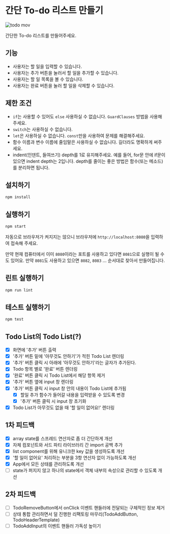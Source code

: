 # 간단 To-do 리스트 만들기

![todo mov](https://user-images.githubusercontent.com/14071105/83856356-5e55e380-a754-11ea-8330-ae466addda9e.gif)

간단한 To-do 리스트를 만들어주세요.

## 기능

* 사용자는 할 일을 입력할 수 있습니다.
* 사용자는 추가 버튼을 눌러서 할 일을 추가할 수 있습니다.
* 사용자는 할 일 목록을 볼 수 있습니다.
* 사용자는 완료 버튼을 눌러 할 일을 삭제할 수 있습니다.

## 제한 조건

* `if`는 사용할 수 있어도 `else` 사용하실 수 없습니다. `GuardClauses` 방법을 사용해주세요.
* `switch`는 사용하실 수 없습니다.
* `let`은 사용하실 수 없습니다. `const`만을 사용하여 문제를 해결해주세요.
* 함수 이름과 변수 이름에 줄임말은 사용하실 수 없습니다. 길더라도 명확하게 써주세요.
* indent(인덴트, 들여쓰기) depth를 1로 유지해주세요.
예를 들어, for문 안에 if문이 있으면 indent depth는 2입니다.
depth를 줄이는 좋은 방법은 함수(또는 메소드)를 분리하면 됩니다.

## 설치하기

```bash
npm install
```

## 실행하기

```bash
npm start
```

자동으로 브라우저가 켜지지는 않으니 브라우저에 `http://localhost:8080`을 입력하여 접속해 주세요.  

만약 현재 컴퓨터에서 이미 `8080`이라는 포트를 사용하고 있다면 `8081`으로 실행이 될 수도 있어요. 만약 `8081`도 사용하고 있으면 `8082`, `8083` ... 순서대로 찾아서 만들어집니다.

## 린트 실행하기

```bash
npm run lint
```

## 테스트 실행하기

```bash
npm test
```

## Todo List의 Todo List(?)
- [X] 화면에 '추가' 버튼 출력
- [X] '추가' 버튼 밑에 '아무것도 안하기'가 적힌 Todo List 렌더링
- [X] '추가' 버튼 클릭 시 아래에 '아무것도 안하기'라는 글자가 추가된다.
- [X] Todo 항목 별로 '완료' 버튼 렌더링
- [X] '완료' 버튼 클릭 시 Todo List에서 해당 항목 제거
- [X] '추가' 버튼 옆에 input 창 렌더링
- [X] '추가' 버튼 클릭 시 input 창 안의 내용이 Todo List에 추가됨
  - [X] 할일 추가 함수가 들어갈 내용을 입력받을 수 있도록 변경
  - [X] '추가' 버튼 클릭 시 input 창 초기화
- [X] Todo List가 아무것도 없을 때 '할 일이 없어요!' 렌더링

## 1차 피드백
- [X] array state를 스프레드 연산자로 좀 더 간단하게 개선
- [X] 자체 컴포넌트와 서드 파티 라이브러리 간 import 공백 추가
- [X] list component를 위해 유니크한 key 값을 생성하도록 개선
- [X] '할 일이 없어요' 처리하는 부분을 3항 연산자 없이 가능하도록 개선
- [X] App에서 모든 상태를 관리하도록 개선
- [ ] state가 퍼지지 않고 하나의 state에서 객체 내부의 속성으로 관리할 수 있도록 개선

## 2차 피드백
- [ ] TodoRemoveButton에서 onClick 이벤트 핸들러에 전달되는 구체적인 정보 제거
- [ ] 상태 통합 관리하면서 덜 진행한 리팩토링 마무리(TodoAddButton, TodoHeaderTemplate)
- [ ] TodoAddInput의 이벤트 핸들러 가독성 높이기
